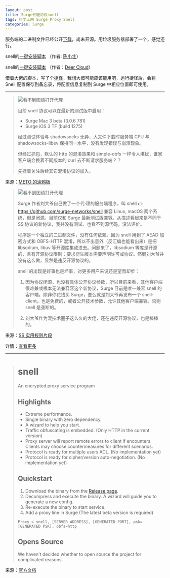 ```yaml
---
layout: post
title: Surge代理协议snell
tags: 科学上网 Surge Proxy Snell
categories: Surge
---
```




服务端的二进制文件已经公开[下载](https://github.com/surge-networks/snell/releases)，尚未开源。用垃圾服务器部署了一个，感觉还行。

snell的[一键安装脚本](https://github.com/primovist/snell.sh) （作者: [陈小壮](https://github.com/primovist)）

snell的[一键安装脚本](https://github.com/DeerCloud/docker-snell) （作者：[Deer Cloud](https://github.com/DeerCloud/docker-snell)）

借着大佬的脚本，写了个[捷径](https://github.com/ydzydzydz/Rules/raw/master/shortcut/VPS%E4%B8%8A%E9%83%A8%E7%BD%B2Snell.shortcut)，我想大概可能应该能用吧，运行捷径后，会将 Snell 配置保存到备忘录，将配置信息复制到 Surge 中相应位置即可使用。

<!-- more -->

---

> ![看不到图请打开代理](https://cdn5.telesco.pe/file/cSsXdD2nVOkHKDlRZGT0cUS6mBEfX8t40Id5JIobYAd4blQGNpyGcgVX0khb8Rdc-YU8aAMBTrPIEyDWCa1ZE77XM2BiDcp2iViJcsQp-uChvpMn0C80gWCVmS50hqxwaUO5QRDwFamr7ud9JmWvi879VzHzLuAg27TTwVndstBpwIAR6W1lKJDuhxJfpETVzN31r607i0B5N1yMA7KxGMki3k9B9n-iKMDqZdGwXiC06T0Kjg4cg1vBmWSSAENySForch2gmHCwGy1uNDPEW2EQIguyqBTnQHbAWAhigelnFQavORe8uZuBUediiWwyOKKxYLy-EVH-1V3qmBzC1g.jpg)
>
> 目前 snell 协议可以在最新的测试版中启用：
>
> - Surge Mac 3 beta (3.0.6 781)
> - Surge iOS 3 TF (build 1275) 
>
> 经过测试体验与 shadowsocks 无异，大文件下载时服务端 CPU 与 shadowsocks-libev 保持同一水平，没有发现错误与崩溃现象。
>
> 但经过抓包，默认的 http 的混淆效果和 simple-obfs 一样令人堪忧，谁家客户端会换着不同版本的 curl 去不断请求服务端？？
>
> 先挂着关注后续其它混淆协议的加入。

来源：[METO 的涂鸦板](https://t.me/metooooo/1575)

> ![看不到图请打开代理](https://cdn5.telesco.pe/file/u7Vzjl724eo01YZMAeJvEQRhgzuegXsMMMBjG-KgEl1gXskMEOtR5MDiNJF7nvb5CsiDnXcY05ox3eeojeC2yIofdmrUvObSgb6j4y43P-FJnFe2yOcsewemjmcIDuRI1NrqHROntMhWxkvOuxn2jilnf57BfgjOm_hQ5rgthca2uDa7z405BTune267wcZoZ81wDJg39erIKsTqdtmYqTuABVUBqzxy76L20EkzGxPUehVESHAdPZc6pa1TXzn_9Ec42g779faNian_yK0r34sIjWmVHZhBuqHWo2-MJizwoFjgTSviJW39r3NZ3KKUe4oFedLBJP-j6dkX6I9M3g.jpg)
>
> Surge 作者刘大爷自己做了一个代·理的服务端程序，叫 snell 👉 https://github.com/surge-networks/snell 兼容 Linux, macOS 两个系统，但是闭源。目前仅和 Surge 最新测试版兼容。从描述看起来是不同于 SS 协议的新协议，我并没有测试、也看不到源代码，没法评价。
>
> 程序是一个独立的二进制文件，没有任何依赖。因为 snell 用到了 AEAD 加密方式和 OBFS-HTTP 混淆，所以不出意外（反汇编也能看出来）是把 libsodium, libuv 等开源库集成进去。问题来了，libsodium 等库是开源的，且有开源协议限制：要求衍生版本需要声明许可或协议。然鹅刘大爷并没有这么做，显然是违反开源协议的。
>
> snell 的出现是好事也是坏事，对更多用户来说还是望而却步：
>
> 1. 因为协议闭源，也没有具体公开协议参数，所以目前来看，其他客户端很难兼或根本无法兼容容这个新协议，Surge 目前是唯一兼容 snell 的客户端。除非你花钱买 Surge，要么就是刘大爷再发布一个 snell-client，也是免费的，或者公开技术参数，允许其他客户端兼容。否则 snell 是垄断的。
>
> 2. 刘大爷作为混技术圈子这么久的大佬，还在违反开源协议，也是棒棒的。

来源：[SS 实用规则片段](https://t.me/ssrule/198)

详情：[查看更多](https://github.com/surge-networks/snell/issues/6)

---

> # snell
>
> An encrypted proxy service program
>
> ## Highlights
>
> * Extreme performance.
> * Single binary with zero dependency.
> * A wizard to help you start.
> * Traffic obfuscating is embedded. (Only HTTP in the current version)
> * Proxy server will report remote errors to client if encounters. Clients may choose countermeasures for different scenarios.
> * Protocol is ready for multiple users ACL. (No implementation yet)
> * Protocol is ready for cipher/version auto-negotiation. (No implementation yet)
>
> ## Quickstart
>
> 1. Download the binary from the [Release page](https://github.com/surge-networks/snell/releases/latest).
> 2. Decompress and execute the binary. A wizard will guide you to generate a new config.
> 3. Re-execute the binary to start service.
> 4. Add a proxy line in Surge  (The latest beta version is required)
>
> `Proxy = snell, [SERVER ADDRESS], [GENERATED PORT], psk=[GENERATED PSK], obfs=http`
>
> ## Opens Source
>
> We haven't decided whether to open source the project for complicated reasons.

来源：[官方文档](https://github.com/surge-networks/snell)


